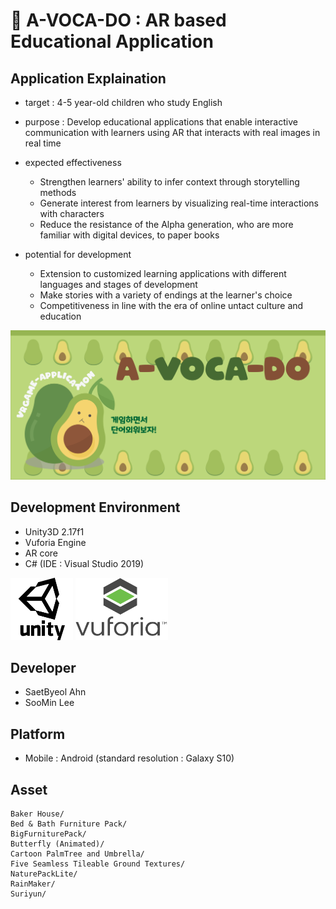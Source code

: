 # :avocado: A-VOCA-DO : AR based Educational Application

## Application Explaination
  - target : 4-5 year-old children who study English
  - purpose : Develop educational applications that enable interactive communication with learners using AR that interacts with real images in real time
  
  - expected effectiveness
    - Strengthen learners' ability to infer context through storytelling methods
    - Generate interest from learners by visualizing real-time interactions with characters
    - Reduce the resistance of the Alpha generation, who are more familiar with digital devices, to paper books
    
  - potential for development
    - Extension to customized learning applications with different languages and stages of development
    - Make stories with a variety of endings at the learner's choice
    - Competitiveness in line with the era of online untact culture and education

![start1](./image/start1.png)

## Development Environment
  - Unity3D 2.17f1
  - Vuforia Engine
  - AR core
  - C# (IDE : Visual Studio 2019)

<img src="./image/unity.png"  width="100" height="100">
<img src="./image/vuforia.png"  width="148" height="100">

## Developer
  - SaetByeol Ahn
  - SooMin Lee
  
## Platform
  - Mobile : Android (standard resolution : Galaxy S10)


## Asset

```
Baker House/
Bed & Bath Furniture Pack/
BigFurniturePack/
Butterfly (Animated)/
Cartoon PalmTree and Umbrella/
Five Seamless Tileable Ground Textures/
NaturePackLite/
RainMaker/
Suriyun/
````
